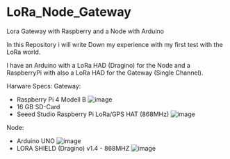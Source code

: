 # LoRa_Node_Gateway
Lora Gateway with Raspberry and a Node with Arduino

In this Repository i will write Down my experience with my first test with the LoRa world.

I have an Arduino with a LoRa HAD (Dragino) for the Node and a RaspberryPi with also a LoRa HAD for the Gateway (Single Channel).

Harware Specs:
Gateway:
- Raspberry Pi 4 Modell B
![image](https://images-na.ssl-images-amazon.com/images/I/71IOISwSYZL._AC_SL1400_.jpg)
- 16 GB SD-Card
- Seeed Studio Raspberry Pi LoRa/GPS HAT (868MHz)
![image](https://eckstein-shop.de/media/image/product/13652/lg/seeed-studio-raspberry-pi-lora-gps-hat-support-868mhz-frequency.jpg)

Node:
- Arduino UNO
![image](https://eckstein-shop.de/media/image/product/15681/lg/qita-atmega328-board-kompatible-with-arduino-uno-r3-ch340g-usb-chip.jpg)
- LORA SHIELD (Dragino) v1.4 - 868MHZ
![image](https://wiki.dragino.com/images/e/e4/Lora_Shield_v1.4.jpg)
